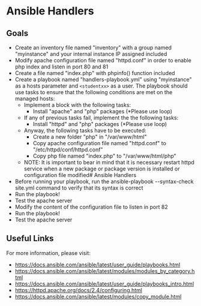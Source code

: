 # Ansible Handlers

## Goals

-   Create an inventory file named "inventory" with a group named "myinstance" and your internal instance IP assigned included
-   Modify apache configuration file named "httpd.conf" in order to enable php index and listen in port 80 and 81
-   Create a file named "index.php" with phpinfo() function included
-   Create a playbook named "handlers-playbook.yml" using "myinstance" as a hosts parameter and ``<studentxx>`` as a user. The playbook should use tasks to ensure that the following conditions are met on the managed hosts:
    -   Implement a block with the following tasks:
        -   Install "apache" and "php" packages (\*Please use loop)
    -   If any of previous tasks fail, implement the the following tasks:
        -   Install "httpd" and "php" packages (\*Please use loop)
    -   Anyway, the following tasks have to be executed:
        -   Create a new folder "php" in "/var/www/html"
        -   Copy apache configuration file named "httpd.conf" to "/etc/httpd/conf/httpd.conf"
        -   Copy php file named "index.php" to "/var/www/html/php"
    -   NOTE: It is important to bear in mind that it is necessary restart httpd service when a new package or package version is installed or configuration file modified# Ansible Handlers
-   Before running your playbook, run the ansible-playbook --syntax-check site.yml command to verify that its syntax is correct
-   Run the playbook!
-   Test the apache server
-   Modify the content of the configuration file to listen in port 82
-   Run the playbook!
-   Test the apache server

## Useful Links

For more information, please visit:

-   https://docs.ansible.com/ansible/latest/user_guide/playbooks.html
-   https://docs.ansible.com/ansible/latest/modules/modules_by_category.html
-   https://docs.ansible.com/ansible/latest/user_guide/playbooks_intro.html
-   https://httpd.apache.org/docs/2.4/configuring.html
-   https://docs.ansible.com/ansible/latest/modules/copy_module.html
  
